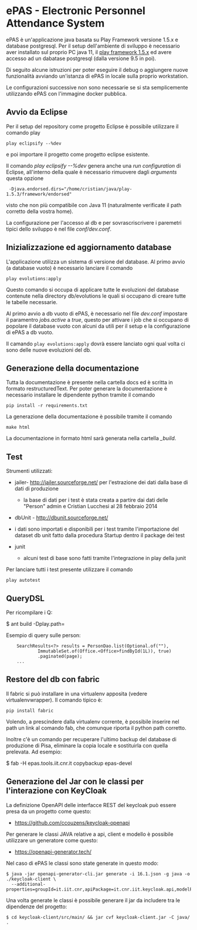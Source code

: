 ePAS - Electronic Personnel Attendance System
==============================================

ePAS è un'applicazione java basata su Play Framework versione 1.5.x e
database postgresql.
Per il setup dell'ambiente di sviluppo è necessario aver installato sul 
proprio PC java 11, il [play framework 1.5.x](https://www.playframework.com/documentation/1.5.x/install)
ed avere accesso ad un dabatase postgresql (dalla versione 9.5 in poi).

Di seguito alcune istruzioni per poter eseguire il debug o aggiungere nuove
funzionalità avviando un'istanza di ePAS in locale sulla proprio workstation.

Le configurazioni successive non sono necessarie se si sta semplicemente
utilizzando ePAS con l'immagine docker pubblica.

Avvio da Eclipse
----------------

Per il setup del repository come progetto Eclipse è possibile 
utilizzare il comando play

```
play eclipsify --%dev
```

e poi importare il progetto come progetto eclipse esistente.

Il comando _play eclipsify --%dev_ genera anche una _run configuration_ di Eclipse,
all'interno della quale è necessario rimuovere dagli _arguments_ questa opzione
```
 -Djava.endorsed.dirs="/home/cristian/java/play-1.5.3/framework/endorsed"
```
visto che non più compatibile con Java 11 (naturalmente verificate il path corretto della vostra home).

La configurazione per l'accesso al db e per sovrascriscrivere i paremetri tipici
dello sviluppo è nel file _conf/dev.conf_.


Inizializzazione ed aggiornamento database
------------------------------------------

L'applicazione utilizza un sistema di versione del database.
Al primo avvio (a database vuoto) è necessario lanciare il comando 

```
play evolutions:apply
```

Questo comando si occupa di applicare tutte le evoluzioni del database contenute 
nella directory db/evolutions le quali si occupano di creare tutte le tabelle 
necessarie.

Al primo avvio a db vuoto di ePAS, è necessario nel file *dev.conf* impostare il 
paramentro *jobs.active* a *true*, questo per attivare i job che si occupano di popolare
il database vuoto con alcuni da utili per il setup e la configurazione di ePAS a db vuoto.

Il camando ```play evolutions:apply``` dovrà essere lanciato ogni qual volta ci sono
delle nuove evoluzioni del db.


Generazione della documentazione
--------------------------------

Tutta la documentazione è presente nella cartella docs ed è scritta in formato restructuredText.
Per poter generare la documentazione è necessario installare le dipendente python tramite il comando

```
pip install -r requirements.txt
``` 

La generazione della documentazione è possibile tramite il comando 

```
make html
```

La documentazione in formato html sarà generata nella cartella *_build*.


Test
----

Strumenti utilizzati:
 - jailer- http://jailer.sourceforge.net/ per l'estrazione dei dati dalla base di dati di produzione
   - la base di dati per i test è stata creata a partire dai dati delle "Person" admin e Cristian Lucchesi al 28 febbraio 2014

 - dbUnit - http://dbunit.sourceforge.net/
  - i dati sono importati e disponibili per i test tramite l'importazione del dataset db unit fatto dalla procedura Startup dentro il
    package dei test

 - junit
   - alcuni test di base sono fatti tramite l'integrazione in play della junit

Per lanciare tutti i test presente utilizzare il comando
```
play autotest
```

QueryDSL
--------
Per ricompilare i Q<model>:

$ ant build -Dplay.path=<il-path-del-play>

Esempio di query sulle person:

        SearchResults<?> results = PersonDao.list(Optional.of(""),
                ImmutableSet.of(Office.<Office>findById(1L)), true)
                .paginated(page);
        ...


Restore del db con fabric
------------------------

Il fabric si può installare in una virtualenv apposita (vedere virtualenvwrapper). 
Il comando tipico è:

	pip install fabric

Volendo, a prescindere dalla virtualenv corrente, è possibile inserire nel path
un link al comando fab, che comunque riporta il python path corretto.

Inoltre c'è un comando per recuperare l'ultimo backup del database di
produzione di Pisa, eliminare la copia locale e sostituirla con quella prelevata.
Ad esempio:

 $ fab -H epas.tools.iit.cnr.it copybackup epas-devel
 
Generazione del Jar con le classi per l'interazione con KeyCloak
----------------------------------------------------------------

La definizione OpenAPI delle interfacce REST del keycloak può essere presa da un progetto come 
questo:
 - https://github.com/ccouzens/keycloak-openapi

Per generare le classi JAVA relative a api, client e modello è possibile utilizzare un generatore
come questo:
 - https://openapi-generator.tech/

Nel caso di ePAS le classi sono state generate in questo modo:

    $ java -jar openapi-generator-cli.jar generate -i 16.1.json -g java -o ./keycloak-client \
      --additional-properties=groupId=it.iit.cnr,apiPackage=it.cnr.iit.keycloak.api,modelPackage=it.cnr.iit.keycloak.model,invokerPackage=it.cnr.iit.keycloak.invoker,library=feign

Una volta generate le classi è possibile generare il jar da includere tra le dipendenze del progetto:

    $ cd keycloak-client/src/main/ && jar cvf keycloak-client.jar -C java/ .
